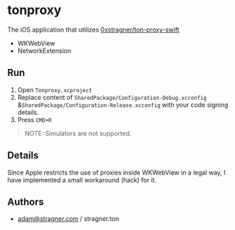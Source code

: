 # tonproxy

The iOS application that utilizes [0xstragner/ton-proxy-swift](https://github.com/0xstragner/ton-proxy-swift)

- WKWebView
- NetworkExtension

## Run

1. Open `Tonproxy.xcproject`
2. Replace content of `SharedPackage/Configuration-Debug.xcconfig` &`SharedPackage/Configuration-Release.xcconfig` with your code signing details.
3. Press `CMD+R`

> NOTE: Simulators are not supported.

## Details

Since Apple restricts the use of proxies inside WKWebView in a legal way, I have implemented a small workaround (hack) for it.

## Authors

- adam@stragner.com / stragner.ton
